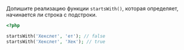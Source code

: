 Допишите реализацию функции `startsWith()`, которая определяет, начинается ли строка с подстроки.

```php
<?php

startsWith('Хекслет', 'ет'); // false
startsWith('Хекслет', 'Хек'); // true
```
